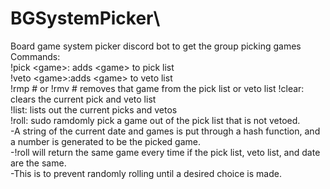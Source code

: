 # BGSystemPicker\
Board game system picker discord bot to get the group picking games\
Commands:\
!pick \<game>: adds \<game> to pick list\
!veto \<game>:adds \<game> to veto list\
!rmp # or !rmv # removes that game from the pick list or veto list
!clear: clears the current pick and veto list\
!list: lists out the current picks and vetos\
!roll: sudo ramdomly pick a game out of the pick list that is not vetoed.\
  -A string of the current date and games is put through a hash function, and a number is generated to be the picked game.\
  -!roll will return the same game every time if the pick list, veto list, and date are the same.\
  -This is to prevent randomly rolling until a desired choice is made.
  
